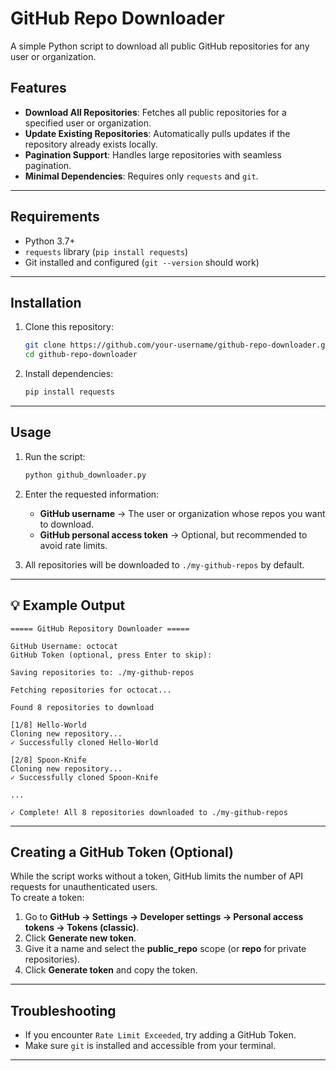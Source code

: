 
# GitHub Repo Downloader
A simple Python script to download all public GitHub repositories for any user or organization.

## Features
- **Download All Repositories**: Fetches all public repositories for a specified user or organization.
- **Update Existing Repositories**: Automatically pulls updates if the repository already exists locally.
- **Pagination Support**: Handles large repositories with seamless pagination.
- **Minimal Dependencies**: Requires only `requests` and `git`.

---

## Requirements
- Python 3.7+
- `requests` library (`pip install requests`)
- Git installed and configured (`git --version` should work)

---

##  Installation
1. Clone this repository:
   ```bash
   git clone https://github.com/your-username/github-repo-downloader.git
   cd github-repo-downloader
   ```

2. Install dependencies:
   ```bash
   pip install requests
   ```

---

##  Usage
1. Run the script:
   ```bash
   python github_downloader.py
   ```

2. Enter the requested information:
   - **GitHub username** → The user or organization whose repos you want to download.
   - **GitHub personal access token** → Optional, but recommended to avoid rate limits.

3. All repositories will be downloaded to `./my-github-repos` by default.

---

## 💡 Example Output
```
===== GitHub Repository Downloader =====

GitHub Username: octocat
GitHub Token (optional, press Enter to skip): 

Saving repositories to: ./my-github-repos

Fetching repositories for octocat...

Found 8 repositories to download

[1/8] Hello-World
Cloning new repository...
✓ Successfully cloned Hello-World

[2/8] Spoon-Knife
Cloning new repository...
✓ Successfully cloned Spoon-Knife

...

✓ Complete! All 8 repositories downloaded to ./my-github-repos
```

---

## Creating a GitHub Token (Optional)
While the script works without a token, GitHub limits the number of API requests for unauthenticated users.  
To create a token:
1. Go to **GitHub → Settings → Developer settings → Personal access tokens → Tokens (classic)**.
2. Click **Generate new token**.
3. Give it a name and select the **public_repo** scope (or **repo** for private repositories).
4. Click **Generate token** and copy the token.

---

## Troubleshooting
- If you encounter `Rate Limit Exceeded`, try adding a GitHub Token.
- Make sure `git` is installed and accessible from your terminal.

---
